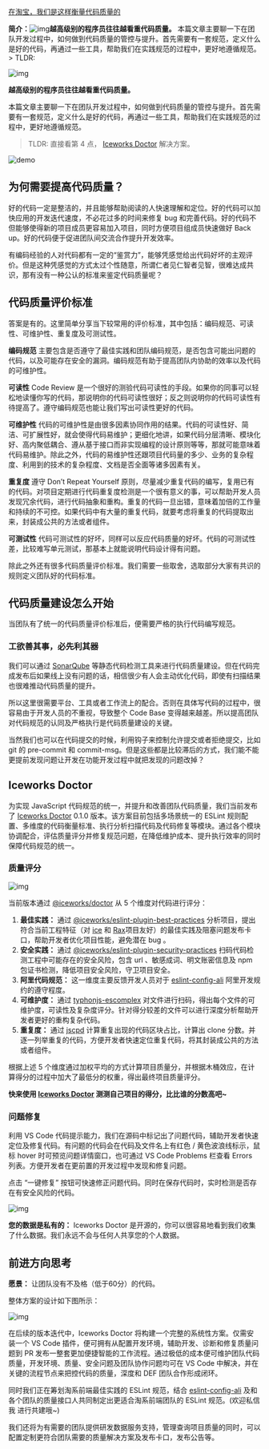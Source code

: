[在淘宝，我们是这样衡量代码质量的](https://segmentfault.com/a/1190000037523068)



**简介：**![img](https://segmentfault.com/img/remote/1460000037523072)**越高级别的程序员往往越看重代码质量。** 本篇文章主要聊一下在团队开发过程中，如何做到代码质量的管控与提升。首先需要有一套规范，定义什么是好的代码，再通过一些工具，帮助我们在实践规范的过程中，更好地遵循规范。 > TLDR:

![img](https://segmentfault.com/img/remote/1460000037523072)

**越高级别的程序员往往越看重代码质量。**

本篇文章主要聊一下在团队开发过程中，如何做到代码质量的管控与提升。首先需要有一套规范，定义什么是好的代码，再通过一些工具，帮助我们在实践规范的过程中，更好地遵循规范。

> TLDR: 直接看第 4 点， [Iceworks Doctor](https://marketplace.visualstudio.com/items?itemName=iceworks-team.iceworks) 解决方案。

![demo](https://segmentfault.com/img/remote/1460000037523074/view)

## 为何需要提高代码质量？

好的代码一定是整洁的，并且能够帮助阅读的人快速理解和定位。好的代码可以加快应用的开发迭代速度，不必花过多的时间来修复 bug 和完善代码。好的代码不但能够使得新的项目成员更容易加入项目，同时方便项目组成员快速做好 Back up。好的代码便于促进团队间交流合作提升开发效率。

有编码经验的人对代码都有一定的“鉴赏力”，能够凭感觉给出代码好坏的主观评价。但是这种凭感觉的方式太过个性随意，所谓仁者见仁智者见智，很难达成共识，那有没有一种公认的标准来鉴定代码质量呢？

## 代码质量评价标准

答案是有的。这里简单分享当下较常用的评价标准，其中包括：编码规范、可读性、可维护性、重复度及可测试性。

**编码规范**
主要包含是否遵守了最佳实践和团队编码规范，是否包含可能出问题的代码，以及可能存在安全的漏洞。编码规范有助于提高团队内协助的效率以及代码的可维护性。

**可读性**
Code Review 是一个很好的测验代码可读性的手段。如果你的同事可以轻松地读懂你写的代码，那说明你的代码可读性很好；反之则说明你的代码可读性有待提高了。遵守编码规范也能让我们写出可读性更好的代码。

**可维护性**
代码的可维护性是由很多因素协同作用的结果。代码的可读性好、简洁、可扩展性好，就会使得代码易维护；更细化地讲，如果代码分层清晰、模块化好、高内聚低耦合、遵从基于接口而非实现编程的设计原则等等，那就可能意味着代码易维护。除此之外，代码的易维护性还跟项目代码量的多少、业务的复杂程度、利用到的技术的复杂程度、文档是否全面等诸多因素有关。

**重复度**
遵守 Don’t Repeat Yourself 原则，尽量减少重复代码的编写，复用已有的代码。对项目定期进行代码重复度检测是一个很有意义的事，可以帮助开发人员发现冗余代码，进行代码抽象和重构。重复的代码一旦出错，意味着加倍的工作量和持续的不可控。如果代码中有大量的重复代码，就要考虑将重复的代码提取出来，封装成公共的方法或者组件。

**可测试性**
代码可测试性的好坏，同样可以反应代码质量的好坏。代码的可测试性差，比较难写单元测试，那基本上就能说明代码设计得有问题。

除此之外还有很多代码质量评价标准。我们需要一些取舍，选取部分大家有共识的规则定义团队好的代码标准。

## 代码质量建设怎么开始

当团队有了统一的代码质量评价标准后，便需要严格的执行代码编写规范。

### 工欲善其事，必先利其器

我们可以通过 [SonarQube](https://www.sonarqube.org/) 等静态代码检测工具来进行代码质量建设。但在代码完成发布后如果线上没有问题的话，相信很少有人会主动优化代码，即使有扫描结果也很难推动代码质量的提升。

所以这里很需要平台、工具或者工作流上的配合。否则在具体写代码的过程中，很容易由于开发人员的不重视，导致整个 Code Base 变得越来越差。所以提高团队对代码规范的认同及严格执行是代码质量建设的关键。

当然我们也可以在代码提交的时候，利用钩子来控制允许提交或者拒绝提交，比如 git 的 pre-commit 和 commit-msg。但是这些都是比较滞后的方式，我们能不能更提前发现问题让开发在功能开发过程中就把发现的问题改掉？

## Iceworks Doctor

为实现 JavaScript 代码规范的统一，并提升和改善团队代码质量，我们当前发布了 [Iceworks Doctor](https://marketplace.visualstudio.com/items?itemName=iceworks-team.iceworks-doctor) 0.1.0 版本。该方案目前包括多场景统一的 ESLint 规则配置、多维度的代码衡量标准、执行分析扫描代码及代码修复等模块。通过各个模块协调配合，评估质量评分并修复规范问题，在降低维护成本、提升执行效率的同时保障代码规范的统一。

### 质量评分

![img](https://segmentfault.com/img/remote/1460000037523073)

当前版本通过 [@iceworks/doctor](https://www.npmjs.com/package/@iceworks/doctor) 从 5 个维度对代码进行评分：

1. **最佳实践：** 通过 [@iceworks/eslint-plugin-best-practices](https://www.npmjs.com/package/@iceworks/eslint-plugin-best-practices) 分析项目，提出符合当前工程特征（对 [ice](https://ice.work/) 和 [Rax](https://rax.js.org/)项目友好）的最佳实践及阻塞问题发布卡口，帮助开发者优化项目性能，避免潜在 bug 。
2. **安全实践：** 通过 [@iceworks/eslint-plugin-security-practices](https://www.npmjs.com/package/@iceworks/eslint-plugin-security-practices) 扫码代码检测工程中可能存在的安全风险，包含 url 、敏感成词、明文账密信息及 npm 包证书检测，降低项目安全风险，守卫项目安全。
3. **阿里代码规范：** 这一维度主要反馈开发人员对于 [eslint-config-ali](https://www.npmjs.com/package/eslint-config-ali) 阿里开发规约的遵守程度。
4. **可维护度：** 通过 [typhonjs-escomplex](https://www.npmjs.com/package/typhonjs-escomplex) 对文件进行扫码，得出每个文件的可维护度，可读性及复杂度评分。针对得分较差的文件可以进行深度分析帮助开发者更好的重构复杂代码。
5. **重复度：** 通过 [jscpd](https://www.npmjs.com/package/jscpd) 计算重复出现的代码区块占比，计算出 clone 分数。并逐一列举重复的代码，方便开发者快速定位重复代码，将其封装成公共的方法或者组件。

根据上述 5 个维度通过加权平均的方式计算项目质量分，并根据木桶效应，在计算得分的过程中加大了最低分的权重，得出最终项目质量评分。

**快来使用 [Iceworks Doctor](https://marketplace.visualstudio.com/items?itemName=iceworks-team.iceworks-doctor) 测测自己项目的得分，比比谁的分数高吧~**

### 问题修复

利用 VS Code 代码提示能力，我们在源码中标记出了问题代码，辅助开发者快速定位及修复代码。有问题的代码会在代码及文件名上有红色 / 黄色波浪线标示，鼠标 hover 时可预览问题详情窗口，也可通过 VS Code Problems 栏查看 Errors 列表。方便开发者在更前置的开发过程中发现和修复问题。

点击 “一键修复” 按钮可快速修正问题代码。同时在保存代码时，实时检测是否存在有安全风险的代码。

![img](https://segmentfault.com/img/remote/1460000037523075)

**您的数据是私有的：** Iceworks Doctor 是开源的，你可以很容易地看到我们收集了什么数据。我们永远不会与任何人共享您的个人数据。

## 前进方向思考

**愿景：** 让团队没有不及格（低于60分）的代码。

整体方案的设计如下图所示：

![img](https://segmentfault.com/img/remote/1460000037523076)

在后续的版本迭代中，Iceworks Doctor 将构建一个完整的系统性方案。仅需安装一个 VS Code 插件，便可拥有从配置开发环境，辅助开发、诊断和修复质量问题到 PR 发布一整套更加便捷智能的工作流程。通过极低的成本便可维护团队代码质量，开发环境、质量、安全问题及团队协作问题均可在 VS Code 中解决，并在关键的流程节点来把控代码的质量，深度和 DEF 团队合作形成闭环。

同时我们正在筹划淘系前端最佳实践的 ESLint 规范，结合 [eslint-config-ali](https://www.npmjs.com/package/eslint-config-ali) 及和各个团队的质量接口人共同制定出更适合淘系前端团队的 ESLint 规范。(欢迎私信我 进行共建哦~)

我们还将为有需要的团队提供研发数据服务支持，管理查询项目质量的同时，可以配置定制更符合团队需要的质量解决方案及发布卡口，发布公告等。